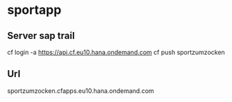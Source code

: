 # sportapp
## Server sap trail
cf login -a https://api.cf.eu10.hana.ondemand.com
cf push sportzumzocken

## Url
sportzumzocken.cfapps.eu10.hana.ondemand.com